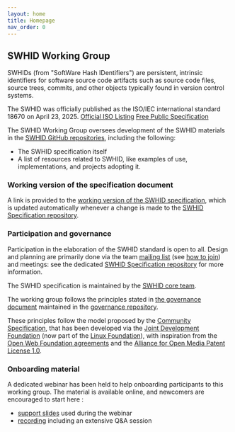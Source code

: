 ```yaml
---
layout: home
title: Homepage
nav_order: 0
---
```


## SWHID Working Group

SWHIDs (from "SoftWare Hash IDentifiers") are persistent, intrinsic identifiers for software source code artifacts such as source code files, source trees, commits, and other objects typically found in version control systems.

The SWHID was officially published as the ISO/IEC international standard 18670 on April 23, 2025.
[Official ISO Listing](https://www.iso.org/standard/89985.html) [Free Public Specification](https://www.swhid.org/specification/v1.2/)

The SWHID Working Group oversees development of the SWHID materials in the [SWHID GitHub repositories](https://github.com/swhid), including the following:

* The SWHID specification itself
* A list of resources related to SWHID, like examples of use, implementations, and projects adopting it.

### Working version of the specification document

A link is provided to the [working version of the SWHID specification](specification), which is updated automatically whenever a change is made to the [SWHID Specification repository](https://github.com/swhid/specification).

### Participation and governance

Participation in the elaboration of the SWHID standard is open to all. 
Design and planning are primarily done via the team [mailing list](https://groups.google.com/g/swhid-discuss) (see [how to join][howto-join]) and meetings: see the dedicated [SWHID Specification repository](https://github.com/swhid/specification) for more information.

The SWHID specification is maintained by the [SWHID core team](coreteam).

The working group follows the principles stated in [the governance document](https://swhid.org/governance/) maintained in the [governance repository](https://github.com/swhid/governance/).

These principles follow the model proposed by the [Community Specification](https://github.com/CommunitySpecification/Community_Specification), that has been developed via the [Joint Development Foundation](http://www.jointdevelopment.org) (now part of the [Linux Foundation](https://www.linuxfoundation.org/)), with inspiration from the [Open Web Foundation agreements](http://openwebfoundation.org) and the [Alliance for Open Media Patent License 1.0](http://aomedia.org/license/patent-license/).

### Onboarding material

A dedicated webinar has been held to help onboarding participants to this working group.
The material is available online, and newcomers are encouraged to start here :
* [support slides](https://hal.science/hal-04121507) used during the webinar
* [recording](https://annex.softwareheritage.org/public/talks/2023/2023-03-27-SWHID-kickoff.mp4) including an extensive Q&A session

[howto-join]: https://support.google.com/a/users/answer/9304806
